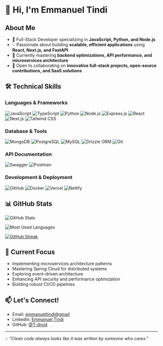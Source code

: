 # 👋 Hi, I'm Emmanuel Tindi

## About Me
- 🚀 Full-Stack Developer specializing in **JavaScript, Python, and Node.js**
- 💡 Passionate about building **scalable, efficient applications** using **React, Next.js, and FastAPI**
- 🌱 Currently mastering **backend optimizations, API performance, and microservices architecture**
- 🤝 Open to collaborating on **innovative full-stack projects, open-source contributions, and SaaS solutions**



## 🛠️ Technical Skills

### Languages & Frameworks
![JavaScript](https://img.shields.io/badge/JavaScript-F7DF1E?style=for-the-badge&logo=javascript&logoColor=black)
![TypeScript](https://img.shields.io/badge/TypeScript-3178C6?style=for-the-badge&logo=typescript&logoColor=white)
![Python](https://img.shields.io/badge/Python-3776AB?style=for-the-badge&logo=python&logoColor=white)
![Node.js](https://img.shields.io/badge/Node.js-43853D?style=for-the-badge&logo=node.js&logoColor=white)
![Express.js](https://img.shields.io/badge/Express.js-000000?style=for-the-badge&logo=express&logoColor=white)
![React](https://img.shields.io/badge/React-20232A?style=for-the-badge&logo=react&logoColor=61DAFB)
![Next.js](https://img.shields.io/badge/Next.js-000000?style=for-the-badge&logo=next.js&logoColor=white)
![Tailwind CSS](https://img.shields.io/badge/Tailwind_CSS-38B2AC?style=for-the-badge&logo=tailwind-css&logoColor=white)

### Database & Tools
![MongoDB](https://img.shields.io/badge/MongoDB-47A248?style=for-the-badge&logo=mongodb&logoColor=white)
![PostgreSQL](https://img.shields.io/badge/PostgreSQL-316192?style=for-the-badge&logo=postgresql&logoColor=white)
![MySQL](https://img.shields.io/badge/MySQL-005C84?style=for-the-badge&logo=mysql&logoColor=white)
![Drizzle ORM](https://img.shields.io/badge/Drizzle_ORM-2563EB?style=for-the-badge&logo=drizzle&logoColor=white)
![Git](https://img.shields.io/badge/GIT-E44C30?style=for-the-badge&logo=git&logoColor=white)

### API Documentation
![Swagger](https://img.shields.io/badge/Swagger-85EA2D?style=for-the-badge&logo=swagger&logoColor=black)
![Postman](https://img.shields.io/badge/Postman-FF6C37?style=for-the-badge&logo=postman&logoColor=white)

### Development & Deployment
![GitHub](https://img.shields.io/badge/GitHub-100000?style=for-the-badge&logo=github&logoColor=white)
![Docker](https://img.shields.io/badge/Docker-2496ED?style=for-the-badge&logo=docker&logoColor=white)
![Vercel](https://img.shields.io/badge/Vercel-000000?style=for-the-badge&logo=vercel&logoColor=white)
![Netlify](https://img.shields.io/badge/Netlify-00C7B7?style=for-the-badge&logo=netlify&logoColor=white)


## 📊 GitHub Stats

![GitHub Stats](https://github-readme-stats.vercel.app/api?username=T-droid&count_private=true&show_icons=true&theme=tokyonight&include_all_commits=true)

![Most Used Languages](https://github-readme-stats.vercel.app/api/top-langs/?username=T-droid&layout=compact&theme=tokyonight&hide=html,css&langs_count=6)

[![GitHub Streak](https://streak-stats.demolab.com/?user=T-droid&theme=tokyonight)](https://git.io/streak-stats)

## 🎯 Current Focus
- Implementing microservices architecture patterns
- Mastering Spring Cloud for distributed systems
- Exploring event-driven architecture
- Enhancing API security and performance optimization
- Building robust CI/CD pipelines

## 📫 Let's Connect!
- Email: [emmanueltindi@gmail](mailto:emmanueltindi66@gmail.com)
- LinkedIn: [Emmanuel Tindi](https://www.linkedin.com/in/emmanuel-tindi-60ba83350) 
- GitHub: [@T-droid](https://github.com/T-droid)

---

💡 *"Clean code always looks like it was written by someone who cares."*

<!-- 
To make the stats more accurate:
1. Add your GitHub token to the stats URL (privately)
2. Include &include_all_commits=true in the stats URL
3. Update the hiding of specific languages in top-langs if needed
4. Consider adding custom repository pins for your best projects
-->
